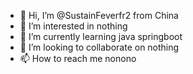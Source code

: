 - 👋 Hi, I’m @SustainFeverfr2 from China
- 👀 I’m interested in nothing 
- 🌱 I’m currently learning java springboot 
- 💞️ I’m looking to collaborate on nothing
- 📫 How to reach me nonono

<!---
SustainFeverfr2/SustainFeverfr2 is a ✨ special ✨ repository because its `README.md` (this file) appears on your GitHub profile.
You can click the Preview link to take a look at your changes.
--->
